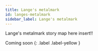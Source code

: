 ```yaml
---
title: Lange's metalmark
id: langes-metalmark
sidebar_label: Lange's metalmark
---
```


Lange's metalmark story map here insert!!

Coming soon
{: .label .label-yellow }
